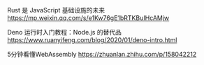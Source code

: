 Rust 是 JavaScript 基础设施的未来 https://mp.weixin.qq.com/s/e1Kw76gE1bRTKBuIHcAMjw

Deno 运行时入门教程：Node.js 的替代品 https://www.ruanyifeng.com/blog/2020/01/deno-intro.html

5分钟看懂WebAssembly https://zhuanlan.zhihu.com/p/158042212
